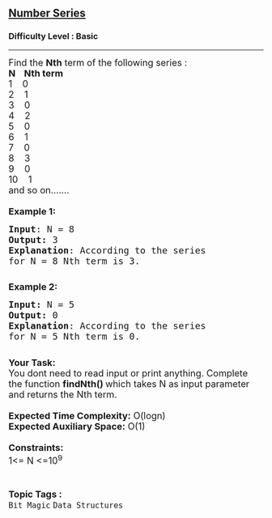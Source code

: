 <h2><a href="https://www.geeksforgeeks.org/problems/number-series3015/1?page=2&category=Bit%20Magic&difficulty=Basic&sortBy=submissions">Number Series</a></h2><h3>Difficulty Level : Basic</h3><hr><div class="problems_problem_content__Xm_eO"><p><span style="font-size:18px">Find the <strong>Nth</strong> term of the following series :<br>
<strong>N&nbsp;&nbsp; &nbsp;Nth term</strong><br>
1&nbsp;&nbsp; &nbsp;0<br>
2&nbsp;&nbsp; &nbsp;1<br>
3&nbsp;&nbsp; &nbsp;0<br>
4&nbsp;&nbsp; &nbsp;2<br>
5&nbsp; &nbsp; 0<br>
6&nbsp; &nbsp; 1<br>
7&nbsp; &nbsp; 0<br>
8&nbsp; &nbsp; 3<br>
9&nbsp; &nbsp; 0<br>
10&nbsp;&nbsp; &nbsp;1</span><br>
<span style="font-size:18px">and so on.......<br>
<br>
<strong>Example 1:</strong></span></p>

<pre><span style="font-size:18px"><strong>Input</strong>: N = 8
<strong>Output:</strong>&nbsp;3&nbsp;
<strong>Explanation</strong>: According to the series
for N = 8 Nth term is 3.
</span>
</pre>

<p><span style="font-size:18px"><strong>Example 2:</strong></span></p>

<pre><span style="font-size:18px"><strong>Input: </strong>N = 5
<strong>Output:&nbsp;</strong>0
<strong>Explanation</strong>: According to the series
for N = 5 Nth term is 0.</span></pre>

<p><br>
<span style="font-size:18px"><strong>Your Task:&nbsp;&nbsp;</strong><br>
You dont need to read input or print anything. Complete the function <strong>findNth()&nbsp;</strong>which takes N&nbsp;as input parameter and returns the Nth term.<br>
<br>
<strong>Expected Time Complexity:</strong> O(logn)<br>
<strong>Expected Auxiliary Space:</strong> O(1)<br>
<br>
<strong>Constraints:</strong><br>
1&lt;= N&nbsp;&lt;=10<sup>9</sup></span></p>
</div><br><p><span style=font-size:18px><strong>Topic Tags : </strong><br><code>Bit Magic</code>&nbsp;<code>Data Structures</code>&nbsp;